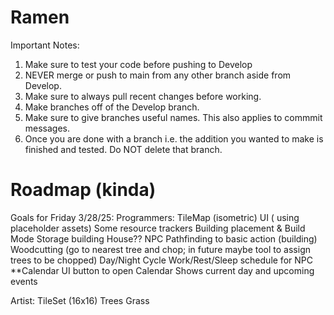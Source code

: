# Ramen
 
Important Notes:
1. Make sure to test your code before pushing to Develop
2. NEVER merge or push to main from any other branch aside from Develop.
3. Make sure to always pull recent changes before working.
4. Make branches off of the Develop branch.
5. Make sure to give branches useful names. This also applies to commmit messages.
6. Once you are done with a branch i.e. the addition you wanted to make is finished and tested. Do NOT delete that branch. 


# Roadmap (kinda)

Goals for Friday 3/28/25:
Programmers:
  TileMap (isometric)
  UI ( using placeholder assets)
    Some resource trackers
    Building placement & Build Mode
      Storage building
      House??
  NPC
    Pathfinding to basic action (building)
    Woodcutting (go to nearest tree and chop; in future maybe tool to assign trees to be chopped)
  Day/Night Cycle
    Work/Rest/Sleep schedule for NPC
  **Calendar
    UI button to open Calendar
    Shows current day and upcoming events

Artist:
  TileSet (16x16)
  Trees
  Grass
